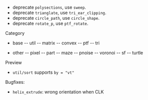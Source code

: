 - deprecate `polysections`, use `sweep`.
- deprecate `trianglate`, use `tri_ear_clipping`.
- deprecate `circle_path`, use `circle_shape`.
- deprecate `rotate_p`, use `ptf_rotate`.

Category

- base
    -- util
    -- matrix
    -- convex
    -- ptf
    -- tri

- other
    -- pixel
    -- part
    -- maze
    -- pnoise
    -- voronoi
    -- sf
    -- turtle

Preview

- `util/sort` supports `by = "vt"`

Bugfixes:
- `helix_extrude`: wrong orientation when CLK